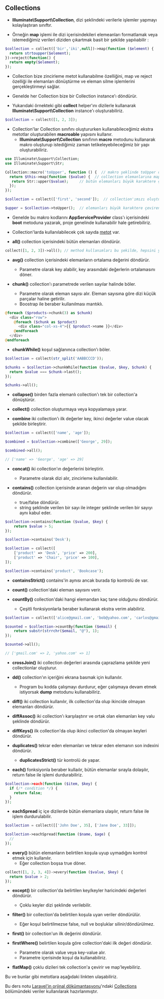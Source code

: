 ## Collections

* **Illuminate\Support\Collection**, dizi şeklindeki verilerle işlemler yapmayı kolaylaştıran sınıftır.

* Örneğin **map** işlemi ile dizi içerisindekileri elemeanları formatlamak veya istemediğimiz verileri diziden çıkartmak basit bir şekilde yapılıabilir :

```php
$collection = collect(['bir','iki',null])->map(function ($element) {
  return strtoupper($element);
})->reject(function() {
  return empty($element);
});
```

* Collection bize zincirleme metot kullanabilme özelliğini, map ve reject özelliği ile elemanları dönüştürme ve eleman silme işlemlerini gerçekleştirmeyi
  sağlar.
  
* Genelde her Collection bize bir Collection instance'ı döndürür.

* Yukarıdaki örnekteki gibi **collect** helper'ını dizilerle kullanarak **Illuminate\Support\Collection** instance'ı oluşturabiliriz.

```php
$collection = collect([1, 2, 3]);
```

* Collection'lar Collection sınıfını oluştururken kullanabileceğimiz ekstra metotlar oluşturabilen **macroable** yapısını kullanır.
  * **Illuminate\Support\Collection** sınıfının **macro** metodunu kullanarak makro oluşturup istediğimiz zaman tetikeleyebileceğimiz bir yapı oluşturabiliriz.

```php
use Illuminate\Support\Collection;
use Illuminate\Support\Str;

Collection::macro('toUpper', function () {  // makro şeklinde toUpper oluşturuyoruz.
  return $this->map(function ($value) {  // collection elemanlarına map ile dönüşüm uyguluyoruz.
   return Str::upper($value);     // bütün elemanları büyük karaktere çeviriyoruz.
  });
});

$collection = collect(['first', 'second']);  // collection'ımızı oluşturuyoruz.

$upper = $collection->toUpper();  // elemanları büyük karaktere çeviren makromuzu çalıştırıyoruz.
```

* Genelde bu makro kodlarını **AppServiceProvider** class'ı içerisindeki **boot** metoduna yazarak, proje genelinde kullanabilir hale getirebiliriz.

* Collection'larda kullanılabilecek çok sayıda [metot](https://laravel.com/docs/8.x/collections#available-methods) var.

* **all()** collection içerisindeki bütün elemanları döndürür.

```php
collect([1, 2, 3])->all(); // method kullanımları bu şekilde, hepsini yazmamıza gerek yok.
```

* **avg()** collection içerisindeki elemanların ortalama değerini döndürür.
  *  Parametre olarak key alabilir, key arasındaki değerlerin ortalamasını döner.

* **chunk()** collection'ı parametrede verilen sayılar halinde böler.
  *  Parametre olarak eleman sayısı alır. Eleman sayısına göre dizi küçük parçalar haline getirilir.
  *  Boostrap ile beraber kullanılması mantıklı. 

```php
@foreach ($products->chunk(3) as $chunk)
  <div class="row">
    @foreach ($chunk as $product)
      <div class="col-xs-4">{{ $product->name }}</div>
    @endforeach
  </div>
@endforeach
```

* **chunkWhile()** koşul sağlanınca collection'ı böler.

```php
$collection = collect(str_split('AABBCCCD'));

$chunks = $collection->chunkWhile(function ($value, $key, $chunk) {
  return $value === $chunk->last();
});

$chunks->all();
```

* **collapse()** birden fazla elemanlı collection'ı tek bir collection'a dönüştürür.

* **collect()** collection oluşturmaya veya kopyalamaya yarar.

* **combine** iki collection'ı ilk değerler key, ikinci değerler value olacak şekilde birleştirir.

```php
$collection = collect(['name', 'age']);

$combined = $collection->combine(['George', 29]);

$combined->all();

// ['name' => 'George', 'age' => 29]
```

* **concat()** iki collection'ın değerlerini birleştirir.
  * Parametre olarak dizi alır, zincirleme kullanılabilir.

* **contains()** collection içerisinde aranan değerin var olup olmadığını döndürür.
  * true/false döndürür.
  * string şeklinde verilen bir sayı ile integer şeklinde verilen bir sayıyı aynı kabul eder.

```php
$collection->contains(function ($value, $key) {
    return $value > 5;
});

$collection->contains('Desk');

$collection = collect([
    ['product' => 'Desk', 'price' => 200],
    ['product' => 'Chair', 'price' => 100],
]);

$collection->contains('product', 'Bookcase');
```

* **containsStrict()** contains'in aynısı ancak burada tip kontrolü de var.

* **count()** collection'daki eleman sayısını verir.

* **countBy()** collection'daki hangi elemandan kaç tane olduğunu döndürür.
  * Çeşitli fonksiyonlarla beraber kullanarak ekstra verim alabiliriz.

```php
$collection = collect(['alice@gmail.com', 'bob@yahoo.com', 'carlos@gmail.com']);

$counted = $collection->countBy(function ($email) {
    return substr(strrchr($email, "@"), 1);
});

$counted->all();

// ['gmail.com' => 2, 'yahoo.com' => 1]
```

* **crossJoin()** iki collection değerleri arasında çaprazlama şekilde yeni collectionlar oluşturur.

* **dd()** collection'ın içeriğini ekrana basmak için kullanılır.
  * Program bu kodda çalışmayı durdurur, eğer çalışmaya devam etmek istiyorsak **dump** metodunu kullanabiliriz.

* **diff()** iki collection kullanılır, ilk collection'da olup ikincide olmayan elemanları döndürür.

* **diffAssoc()** iki collection'ı karşılaştırır ve ortak olan elemanları key valu şeklinde döndürür.

* **diffKeys()** ilk collection'da olup ikinci collection'da olmayan keyleri döndürür.

* **duplicates()** tekrar eden elemanları ve tekrar eden elemanın son indexini döndürür.
  * **duplicatesStrict()** tür kontrolü de yapar.

* **each()** fonksiyonla beraber kullaılır, bütün elemanlar sırayla dolaşılır, return false ile işlemi durdurabiliriz.

```php
$collection->each(function ($item, $key) {
  if (/* condition */) {
    return false;
  }
});
```

* **eachSpread** iç içe dizilerde bütün elemanlara ulaşılır, return false ile işlem durdurulabilir.

```php
$collection = collect([['John Doe', 35], ['Jane Doe', 33]]);

$collection->eachSpread(function ($name, $age) {
  //
});
```

* **every()** bütün elemanların belirtilen koşula uyup uymadığını kontrol etmek için kullanılır.
  * Eğer collection boşsa true döner.

```php
collect([1, 2, 3, 4])->every(function ($value, $key) {
  return $value > 2;
});
```

* **except()** bir collection'da belirtilen key/keyler haricindeki değerleri döndürür.
  * Çoklu keyler dizi şeklinde verilebilir.

* **filter()** bir collection'da belirtilen koşula uyan veriler döndürülür.
  * Eğer koşul belirtilmezse false, null ve boşluklar silinir/döndürülmez.
  
* **first()** bir collection'un ilk değerini döndürür.

* **firstWhere()** belirtilen koşula göre collection'daki ilk değeri döndürür.
  * Parametre olarak value veya key-value alır.
  * Parametre içerisinde koşul da kullanabiliriz.

* **flatMap()** çoklu dizileri tek collection'a çevirir ve map'leyebiliriz.

Bu ve bunlar gibi metotlara aşağıdaki linkten ulaşabiliriz.

Bu ders notu [Laravel'in orjinal dökümantasyonu](https://laravel.com/docs/8.x)'ndaki [Collections](https://laravel.com/docs/8.x/collections) bölümündeki
veriler kullanılarak hazırlanmıştır.
